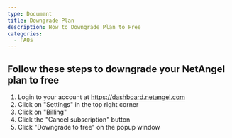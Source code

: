 ```yaml
---
type: Document
title: Downgrade Plan
description: How to Downgrade Plan to Free
categories:
  - FAQs
---
```

## Follow these steps to downgrade your NetAngel plan to free

1. Login to your account at <https://dashboard.netangel.com>
2. Click on "Settings" in the top right corner
3. Click on "Billing"
4. Click the "Cancel subscription" button
5. Click "Downgrade to free" on the popup window
